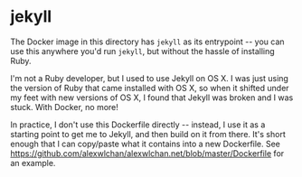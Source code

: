 # jekyll

The Docker image in this directory has `jekyll` as its entrypoint -- you can use this anywhere you'd run `jekyll`, but without the hassle of installing Ruby.

I'm not a Ruby developer, but I used to use Jekyll on OS X.
I was just using the version of Ruby that came installed with OS X, so when it shifted under my feet with new versions of OS X, I found that Jekyll was broken and I was stuck.
With Docker, no more!

In practice, I don't use this Dockerfile directly -- instead, I use it as a starting point to get me to Jekyll, and then build on it from there.
It's short enough that I can copy/paste what it contains into a new Dockerfile.
See <https://github.com/alexwlchan/alexwlchan.net/blob/master/Dockerfile> for an example.

